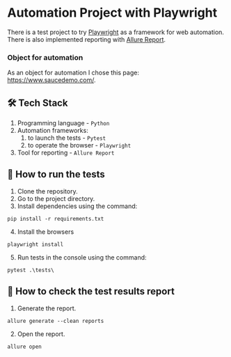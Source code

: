 #  Automation Project with Playwright

There is a test project to try [Playwright](https://playwright.dev/python/) 
as a framework for web automation. There is also implemented reporting
with [Allure Report](https://allurereport.org/).

### Object for automation

As an object for automation I chose this page: https://www.saucedemo.com/.

## 🛠️ Tech Stack

1. Programming language - `Python`
2. Automation frameworks:
   1. to launch the tests - `Pytest`
   2. to operate the browser - `Playwright`
3. Tool for reporting - `Allure Report`

## 🚀 How to run the tests

1. Clone the repository.
2.  Go to the project directory.
3. Install dependencies using the command:
```shell
pip install -r requirements.txt
```
4. Install the browsers
```shell
playwright install
```
5. Run tests in the console using the command:<br>
```shell
pytest .\tests\
```

## 📄 How to check the test results report
1. Generate the report.
```shell
allure generate --clean reports
```
2. Open the report.
```shell
allure open  
```